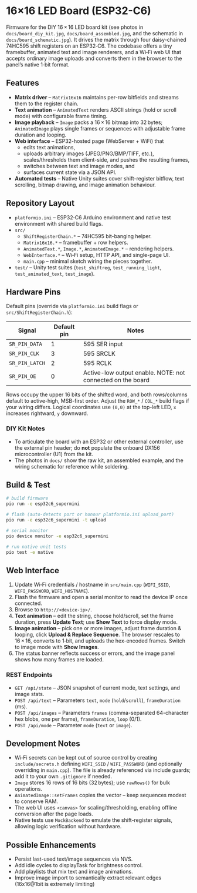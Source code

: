 # 16×16 LED Board (ESP32-C6)

Firmware for the DIY 16 × 16 LED board kit (see photos in `docs/board_diy_kit.jpg`, `docs/board_assembled.jpg`, and the schematic in `docs/board_schematic.jpg`). It drives the matrix through four daisy-chained 74HC595 shift registers on an ESP32‑C6. The codebase offers a tiny framebuffer, animated text and image renderers, and a Wi‑Fi web UI that accepts ordinary image uploads and converts them in the browser to the panel’s native 1‑bit format.

## Features
- **Matrix driver** – `Matrix16x16` maintains per-row bitfields and streams them to the register chain.
- **Text animation** – `AnimatedText` renders ASCII strings (hold or scroll mode) with configurable frame timing.
- **Image playback** – `Image` packs a 16 × 16 bitmap into 32 bytes; `AnimatedImage` plays single frames or sequences with adjustable frame duration and looping.
- **Web interface** – ESP32-hosted page (WebServer + WiFi) that
  - edits text animations,
  - uploads arbitrary images (JPEG/PNG/BMP/TIFF, etc.), scales/thresholds them client-side, and pushes the resulting frames,
  - switches between text and image modes, and
  - surfaces current state via a JSON API.
- **Automated tests** – Native Unity suites cover shift-register bitflow, text scrolling, bitmap drawing, and image animation behaviour.

## Repository Layout
- `platformio.ini` – ESP32‑C6 Arduino environment and native test environment with shared build flags.
- `src/`
  - `ShiftRegisterChain.*` – 74HC595 bit-banging helper.
  - `Matrix16x16.*` – framebuffer + row helpers.
  - `AnimatedText.*`, `Image.*`, `AnimatedImage.*` – rendering helpers.
  - `WebInterface.*` – Wi‑Fi setup, HTTP API, and single-page UI.
  - `main.cpp` – minimal sketch wiring the pieces together.
- `test/` – Unity test suites (`test_shiftreg`, `test_running_light`, `test_animated_text`, `test_image`).

## Hardware Pins
Default pins (override via `platformio.ini` build flags or `src/ShiftRegisterChain.h`):

| Signal | Default pin | Notes |
| ------ | ----------- | ----- |
| `SR_PIN_DATA`  | 1  | 595 SER input |
| `SR_PIN_CLK`   | 3  | 595 SRCLK |
| `SR_PIN_LATCH` | 2  | 595 RCLK |
| `SR_PIN_OE`    | 0  | Active-low output enable. NOTE: not connected on the board |

Rows occupy the upper 16 bits of the shifted word, and both rows/columns default to active-high, MSB-first order. Adjust the `ROW_*` / `COL_*` build flags if your wiring differs. Logical coordinates use `(0,0)` at the top-left LED, `x` increases rightward, `y` downward.

### DIY Kit Notes
- To articulate the board with an ESP32 or other external controller, use the external pin header; do **not** populate the onboard DX156 microcontroller (U1) from the kit.
- The photos in `docs/` show the raw kit, an assembled example, and the wiring schematic for reference while soldering.

## Build & Test
```bash
# build firmware
pio run -e esp32c6_supermini

# flash (auto-detects port or honour platformio.ini upload_port)
pio run -e esp32c6_supermini -t upload

# serial monitor
pio device monitor -e esp32c6_supermini

# run native unit tests
pio test -e native
```

## Web Interface
1. Update Wi‑Fi credentials / hostname in `src/main.cpp` (`WIFI_SSID`, `WIFI_PASSWORD`, `WIFI_HOSTNAME`).
2. Flash the firmware and open a serial monitor to read the device IP once connected.
3. Browse to `http://<device-ip>/`.
4. **Text animation** – edit the string, choose hold/scroll, set the frame duration, press **Update Text**; use **Show Text** to force display mode.
5. **Image animation** – pick one or more images, adjust frame duration & looping, click **Upload & Replace Sequence**. The browser rescales to 16 × 16, converts to 1‑bit, and uploads the hex-encoded frames. Switch to image mode with **Show Images**.
6. The status banner reflects success or errors, and the image panel shows how many frames are loaded.

### REST Endpoints
- `GET /api/state` – JSON snapshot of current mode, text settings, and image stats.
- `POST /api/text` – Parameters `text`, `mode` (`hold`/`scroll`), `frameDuration` (ms).
- `POST /api/images` – Parameters `frames` (comma-separated 64-character hex blobs, one per frame), `frameDuration`, `loop` (0/1).
- `POST /api/mode` – Parameter `mode` (`text` or `image`).

## Development Notes
- Wi‑Fi secrets can be kept out of source control by creating `include/secrets.h` defining `WIFI_SSID` / `WIFI_PASSWORD` (and optionally overriding in `main.cpp`). The file is already referenced via include guards; add it to your own `.gitignore` if needed.
- `Image` stores 16 rows of 16 bits (32 bytes); use `rawRows()` for bulk operations.
- `AnimatedImage::setFrames` copies the vector – keep sequences modest to conserve RAM.
- The web UI uses `<canvas>` for scaling/thresholding, enabling offline conversion after the page loads.
- Native tests use `MockBackend` to emulate the shift-register signals, allowing logic verification without hardware.

## Possible Enhancements
- Persist last-used text/image sequences via NVS.
- Add idle cycles to displayTask for brightness control.
- Add playlists that mix text and image animations.
- Improve image import to semantically extract relevant edges (16x16@1bit is extremely limiting)
